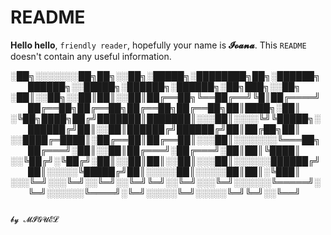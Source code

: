 # README

**Hello hello**, `friendly reader`, hopefully your name is **𝓘𝓸𝓪𝓷𝓪**.
This `README` doesn't contain any useful information.


░██╗░░░░░░░██╗██╗░░██╗░█████╗░████████╗██╗░██████╗  ██████╗░░█████╗░██████╗░██████╗░██╗███╗░░██╗
░██║░░██╗░░██║██║░░██║██╔══██╗╚══██╔══╝╚█║██╔════╝  ██╔══██╗██╔══██╗██╔══██╗██╔══██╗██║████╗░██║
░╚██╗████╗██╔╝███████║███████║░░░██║░░░░╚╝╚█████╗░  ██████╔╝██║░░██║██████╔╝██████╔╝██║██╔██╗██║
░░████╔═████║░██╔══██║██╔══██║░░░██║░░░░░░░╚═══██╗  ██╔═══╝░██║░░██║██╔═══╝░██╔═══╝░██║██║╚████║
░░╚██╔╝░╚██╔╝░██║░░██║██║░░██║░░░██║░░░░░░██████╔╝  ██║░░░░░╚█████╔╝██║░░░░░██║░░░░░██║██║░╚███║
░░░╚═╝░░░╚═╝░░╚═╝░░╚═╝╚═╝░░╚═╝░░░╚═╝░░░░░░╚═════╝░  ╚═╝░░░░░░╚════╝░╚═╝░░░░░╚═╝░░░░░╚═╝╚═╝░░╚══╝

                                                                                            𝓫𝔂 𝓜𝓘𝓖𝓤𝓔𝓛